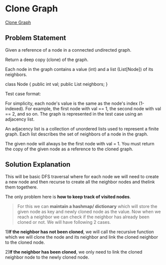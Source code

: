 # Clone Graph
[Clone Graph](https://leetcode.com/problems/clone-graph/description/)

## Problem Statement

Given a reference of a node in a connected undirected graph.

Return a deep copy (clone) of the graph.

Each node in the graph contains a value (int) and a list (List[Node]) of its neighbors.

class Node {
    public int val;
    public List<Node> neighbors;
}

Test case format:

For simplicity, each node's value is the same as the node's index (1-indexed). For example, the first node with val == 1, the second node with val == 2, and so on. The graph is represented in the test case using an adjacency list.

An adjacency list is a collection of unordered lists used to represent a finite graph. Each list describes the set of neighbors of a node in the graph.

The given node will always be the first node with val = 1. You must return the copy of the given node as a reference to the cloned graph.

## Solution Explanation

This will be basic DFS traversal where for each node we will need to create a new node and then recurse to create all the neighbor nodes and thelink them togethere.

The only problem here is **how to keep track of visited nodes**.
>For this we can **maintain a hashmap/ dictionary** which will store the given node as key and newly cloned node as the value. Now when we reach a neighbor we can check if the neighbor has already been cloned or not. We will have following 2 cases.

1)**If the neighbor has not been cloned**, we will call the recursive function which we will clone the node and its neighbor and link the cloned neighbor to the cloned node.

2)**If the neighbor has been cloned**, we only need to link the cloned neighbor node to the newly cloned node.
